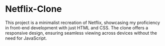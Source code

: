 # Netflix-Clone
This project is a minimalist recreation of Netflix, showcasing my proficiency in front-end development with just HTML and CSS. The clone offers a responsive design, ensuring seamless viewing across devices without the need for JavaScript.
